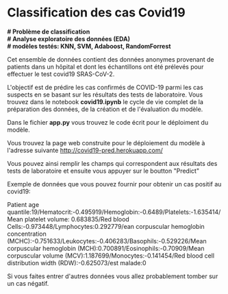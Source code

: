 # Classification des cas Covid19

__# Problème de classification__  
__# Analyse exploratoire des données (EDA)__  
__# modèles testés: KNN, SVM, Adaboost, RandomForrest__

Cet ensemble de données contient des données anonymes provenant de patients dans un hôpital et dont les échantillons ont été prélevés pour effectuer le test covid19 SRAS-CoV-2.

L'objectif est de prédire les cas confirmés de COVID-19 parmi les cas suspects en se basant sur les résultats des tests de laboratoire.
Vous trouvez dans le notebook __covid19.ipynb__ le cycle de vie complet de la préparation des données, de la création et de l'évaluation du modèle.

Dans le fichier __app.py__ vous trouvez le code écrit pour le déploiment du modèle.

Vous trouvez la page web construite pour le déploiement du modèle à l'adresse suivante http://covid19-pred.herokuapp.com/

Vous pouvez ainsi remplir les champs qui correspondent aux résultats des tests de laboratoire et ensuite vous appuyer sur le boutton "Predict"

Exemple de données que vous pouvez fournir pour obtenir un cas positif au covid19:

Patient age quantile:19/Hematocrit:-0.495919/Hemoglobin:-0.6489/Platelets:-1.635414/Mean platelet volume:	0.683835/Red blood Cells:-0.973448/Lymphocytes:0.292779/ean corpuscular hemoglobin concentration (MCHC):-0.751633/Leukocytes:-0.406283/Basophils:-0.529226/Mean corpuscular hemoglobin (MCH):0.700891/Eosinophils:-0.70909/Mean corpuscular volume (MCV):1.187699/Monocytes:-0.141454/Red blood cell distribution width (RDW):-0.625073/est malade:0

Si vous faites entrer d'autres données vous allez probablement tomber sur un cas négatif.



